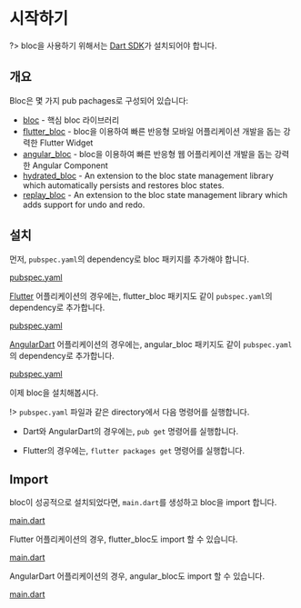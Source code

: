 # 시작하기

?> bloc을 사용하기 위해서는 [Dart SDK](https://dart.dev/get-dart)가 설치되어야 합니다.

## 개요

Bloc은 몇 가지 pub pachages로 구성되어 있습니다:

- [bloc](https://pub.dev/packages/bloc) - 핵심 bloc 라이브러리
- [flutter_bloc](https://pub.dev/packages/flutter_bloc) - bloc을 이용하여 빠른 반응형 모바일 어플리케이션 개발을 돕는 강력한 Flutter Widget
- [angular_bloc](https://pub.dev/packages/angular_bloc) - bloc을 이용하여 빠른 반응형 웹 어플리케이션 개발을 돕는 강력한 Angular Component
- [hydrated_bloc](https://pub.dev/packages/hydrated_bloc) - An extension to the bloc state management library which automatically persists and restores bloc states.
- [replay_bloc](https://pub.dev/packages/replay_bloc) - An extension to the bloc state management library which adds support for undo and redo.
  
## 설치

먼저, `pubspec.yaml`의 dependency로 bloc 패키지를 추가해야 합니다.

[pubspec.yaml](../_snippets/getting_started/bloc_pubspec.yaml.md ':include')

[Flutter](https://flutter.dev/) 어플리케이션의 경우에는, flutter_bloc 패키지도 같이 `pubspec.yaml`의 dependency로 추가합니다.

[pubspec.yaml](../_snippets/getting_started/flutter_bloc_pubspec.yaml.md ':include')

[AngularDart](https://angulardart.dev/) 어플리케이션의 경우에는, angular_bloc 패키지도 같이 `pubspec.yaml`의 dependency로 추가합니다.

[pubspec.yaml](../_snippets/getting_started/angular_bloc_pubspec.yaml.md ':include')

이제 bloc을 설치해봅시다.

!> `pubspec.yaml` 파일과 같은 directory에서 다음 명령어를 실행합니다.

- Dart와 AngularDart의 경우에는, `pub get` 명령어를 실행합니다.

- Flutter의 경우에는, `flutter packages get` 명령어를 실행합니다.

## Import

bloc이 성공적으로 설치되었다면, `main.dart`를 생성하고 bloc을 import 합니다.

[main.dart](../_snippets/getting_started/bloc_main.dart.md ':include')

Flutter 어플리케이션의 경우, flutter_bloc도 import 할 수 있습니다.

[main.dart](../_snippets/getting_started/flutter_bloc_main.dart.md ':include')

AngularDart 어플리케이션의 경우, angular_bloc도 import 할 수 있습니다.

[main.dart](../_snippets/getting_started/angular_bloc_main.dart.md ':include')

